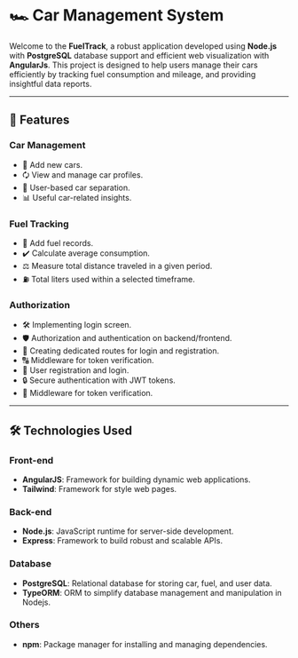 # 🏎️ Car Management System  

Welcome to the **FuelTrack**, a robust application developed using **Node.js** with **PostgreSQL** database support and efficient web visualization with **AngularJs**. This project is designed to help users manage their cars efficiently by tracking fuel consumption and mileage, and providing insightful data reports.

---

## 🚀 Features  

### **Car Management**  
- 📝 Add new cars.  
- 🗘️ View and manage car profiles.
- 🌟 User-based car separation.
- 📊 Useful car-related insights.

### **Fuel Tracking**  
- 🌟 Add fuel records.  
- ✔️ Calculate average consumption.  
- ⚖️ Measure total distance traveled in a given period.  
- ⛽ Total liters used within a selected timeframe.  

### **Authorization**  
- 🛠️ Implementing login screen.  
- 🛡️ Authorization and authentication on backend/frontend.  
- 🏡 Creating dedicated routes for login and registration.  
- 🔠 Middleware for token verification.  
- 👤 User registration and login.  
- 🔒 Secure authentication with JWT tokens.  
- 🔎 Middleware for token verification.

---

## 🛠️ Technologies Used  

### **Front-end**  
- **AngularJS**: Framework for building dynamic web applications.
- **Tailwind**: Framework for style web pages.  

### **Back-end**  
- **Node.js**: JavaScript runtime for server-side development.  
- **Express**: Framework to build robust and scalable APIs.  

### **Database**  
- **PostgreSQL**: Relational database for storing car, fuel, and user data.  
- **TypeORM**: ORM to simplify database management and manipulation in Nodejs.  

### **Others**  
- **npm**: Package manager for installing and managing dependencies.  

